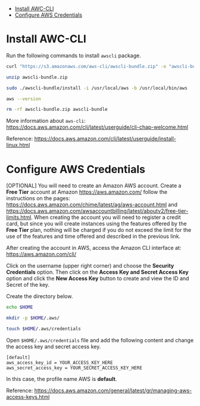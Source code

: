 <!-- TOC -->

- [Install AWC-CLI](#install-awc-cli)
- [Configure AWS Credentials](#configure-aws-credentials)

<!-- TOC -->

# Install AWC-CLI

Run the following commands to install ``awscli`` package.

```bash
curl "https://s3.amazonaws.com/aws-cli/awscli-bundle.zip" -o "awscli-bundle.zip"

unzip awscli-bundle.zip

sudo ./awscli-bundle/install -i /usr/local/aws -b /usr/local/bin/aws

aws --version

rm -rf awscli-bundle.zip awscli-bundle
```

More information about ``aws-cli``: https://docs.aws.amazon.com/cli/latest/userguide/cli-chap-welcome.html

Reference: https://docs.aws.amazon.com/cli/latest/userguide/install-linux.html

# Configure AWS Credentials

[OPTIONAL] You will need to create an Amazon AWS account. Create a **Free Tier** account at Amazon https://aws.amazon.com/ follow the instructions on the pages: https://docs.aws.amazon.com/chime/latest/ag/aws-account.html and https://docs.aws.amazon.com/awsaccountbilling/latest/aboutv2/free-tier-limits.html. When creating the account you will need to register a credit card, but since you will create instances using the features offered by the **Free Tier** plan, nothing will be charged if you do not exceed the limit for the use of the features and time offered and described in the previous link.

After creating the account in AWS, access the Amazon CLI interface at: https://aws.amazon.com/cli/

Click on the username (upper right corner) and choose the **Security Credentials** option. Then click on the **Access Key and Secret Access Key** option and click the **New Access Key** button to create and view the ID and Secret of the key.

Create the directory below.

```bash
echo $HOME

mkdir -p $HOME/.aws/

touch $HOME/.aws/credentials
```

Open ``$HOME/.aws/credentials`` file and add the following content and change the access key and secret access key.
```
[default]
aws_access_key_id = YOUR_ACCESS_KEY_HERE
aws_secret_access_key = YOUR_SECRET_ACCESS_KEY_HERE
```

In this case, the profile name AWS is **default**.

Reference: https://docs.aws.amazon.com/general/latest/gr/managing-aws-access-keys.html